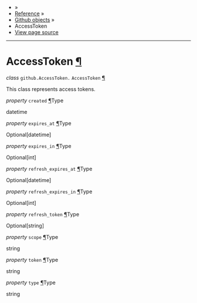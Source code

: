 - »
- [Reference](https://pygithub.readthedocs.io/en/stable/reference.html) »
- [Github objects](https://pygithub.readthedocs.io/en/stable/github_objects.html) »
- AccessToken
- [View page source](https://pygithub.readthedocs.io/en/stable/_sources/github_objects/AccessToken.rst.txt)

* * *

# AccessToken [¶](https://pygithub.readthedocs.io/en/stable/github_objects/AccessToken.html\#accesstoken "Permalink to this headline")

_class_ `github.AccessToken.` `AccessToken` [¶](https://pygithub.readthedocs.io/en/stable/github_objects/AccessToken.html#github.AccessToken.AccessToken "Permalink to this definition")

This class represents access tokens.

_property_ `created` [¶](https://pygithub.readthedocs.io/en/stable/github_objects/AccessToken.html#github.AccessToken.AccessToken.created "Permalink to this definition")Type

datetime

_property_ `expires_at` [¶](https://pygithub.readthedocs.io/en/stable/github_objects/AccessToken.html#github.AccessToken.AccessToken.expires_at "Permalink to this definition")Type

Optional\[datetime\]

_property_ `expires_in` [¶](https://pygithub.readthedocs.io/en/stable/github_objects/AccessToken.html#github.AccessToken.AccessToken.expires_in "Permalink to this definition")Type

Optional\[int\]

_property_ `refresh_expires_at` [¶](https://pygithub.readthedocs.io/en/stable/github_objects/AccessToken.html#github.AccessToken.AccessToken.refresh_expires_at "Permalink to this definition")Type

Optional\[datetime\]

_property_ `refresh_expires_in` [¶](https://pygithub.readthedocs.io/en/stable/github_objects/AccessToken.html#github.AccessToken.AccessToken.refresh_expires_in "Permalink to this definition")Type

Optional\[int\]

_property_ `refresh_token` [¶](https://pygithub.readthedocs.io/en/stable/github_objects/AccessToken.html#github.AccessToken.AccessToken.refresh_token "Permalink to this definition")Type

Optional\[string\]

_property_ `scope` [¶](https://pygithub.readthedocs.io/en/stable/github_objects/AccessToken.html#github.AccessToken.AccessToken.scope "Permalink to this definition")Type

string

_property_ `token` [¶](https://pygithub.readthedocs.io/en/stable/github_objects/AccessToken.html#github.AccessToken.AccessToken.token "Permalink to this definition")Type

string

_property_ `type` [¶](https://pygithub.readthedocs.io/en/stable/github_objects/AccessToken.html#github.AccessToken.AccessToken.type "Permalink to this definition")Type

string